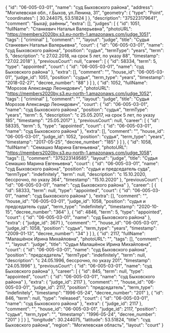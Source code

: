 {
    "id": "06-005-03-01",
    "name": "суд Быховского района",
    "address": "Могилевская обл., г.Быхов, ул.Ленина, 31",
    "geometry": {
        "type": "Point",
        "coordinates": [
            30.244075,
            53.51824
        ]
    },
    "description": "375223179641",
    "comment": "Быхаў, раённы",
    "extra": [],
    "judges": [
        {
            "id": 1051,
            "fullName": "Станкевич Наталья Валерьевна",
            "photoURL": "https://members2020by.s3.eu-north-1.amazonaws.com/judge_1051",
            "tags": [
                "criminal"
            ],
            "comment": "",
            "layout": "judge",
            "title": "Судья Станкевич Наталья Валерьевна",
            "court": {
                "id": "06-005-03-01",
                "name": "суд Быховского района",
                "position": "судья",
                "termType": "years",
                "term": 5,
                "description": "c 27.02.2018, на срок 5 лет, по указу 88",
                "timestamp": "27.02.2018"
            },
            "previousCourt": null,
            "career": [
                {
                    "id": 58334,
                    "term": 5,
                    "type": "appointed",
                    "court": {
                        "id": "06-005-03-01",
                        "name": "суд Быховского района"
                    },
                    "extra": [],
                    "comment": "",
                    "house_id": "06-005-03-01",
                    "judge_id": 1051,
                    "position": "судья",
                    "term_type": "years",
                    "timestamp": "2018-02-27",
                    "decree_number": "88"
                }
            ]
        },
        {
            "id": 1052,
            "fullName": "Морозов Александр Леонидович",
            "photoURL": "https://members2020by.s3.eu-north-1.amazonaws.com/judge_1052",
            "tags": [
                "criminal"
            ],
            "comment": "",
            "layout": "judge",
            "title": "Судья Морозов Александр Леонидович",
            "court": {
                "id": "06-005-03-01",
                "name": "суд Быховского района",
                "position": "судья",
                "termType": "years",
                "term": 5,
                "description": "c 25.05.2017, на срок 5 лет, по указу 185",
                "timestamp": "25.05.2017"
            },
            "previousCourt": null,
            "career": [
                {
                    "id": 58335,
                    "term": 5,
                    "type": "appointed",
                    "court": {
                        "id": "06-005-03-01",
                        "name": "суд Быховского района"
                    },
                    "extra": [],
                    "comment": "",
                    "house_id": "06-005-03-01",
                    "judge_id": 1052,
                    "position": "судья",
                    "term_type": "years",
                    "timestamp": "2017-05-25",
                    "decree_number": "185"
                }
            ]
        },
        {
            "id": 1058,
            "fullName": "Семашко Марина Евгеньевна",
            "photoURL": "https://members2020by.s3.eu-north-1.amazonaws.com/judge_1058",
            "tags": [],
            "comment": "375223149585",
            "layout": "judge",
            "title": "Судья Семашко Марина Евгеньевна",
            "court": {
                "id": "06-005-03-01",
                "name": "суд Быховского района",
                "position": "судья и председатель суда",
                "termType": "indefinitely",
                "term": null,
                "description": "c 15.10.2020, бессрочно, по указу 364",
                "timestamp": "15.10.2020"
            },
            "previousCourt": {
                "id": "06-005-03-01",
                "name": "суд Быховского района"
            },
            "career": [
                {
                    "id": 58333,
                    "term": null,
                    "type": "appointed",
                    "court": {
                        "id": "06-005-03-01",
                        "name": "суд Быховского района"
                    },
                    "extra": [],
                    "comment": "",
                    "house_id": "06-005-03-01",
                    "judge_id": 1058,
                    "position": "судья и председатель суда",
                    "term_type": "indefinitely",
                    "timestamp": "2020-10-15",
                    "decree_number": "364"
                },
                {
                    "id": 4846,
                    "term": 5,
                    "type": "appointed",
                    "court": {
                        "id": "06-005-03-01",
                        "name": "суд Быховского района"
                    },
                    "extra": {
                        "judge_id": 3671
                    },
                    "comment": "",
                    "house_id": "06-005-03-01",
                    "judge_id": 1058,
                    "position": "судья",
                    "term_type": "years",
                    "timestamp": "2009-01-13",
                    "decree_number": "34"
                }
            ]
        },
        {
            "id": 2117,
            "fullName": "Малашёнок Ирина Михайловна",
            "photoURL": "",
            "tags": [],
            "comment": "",
            "layout": "judge",
            "title": "Судья Малашёнок Ирина Михайловна",
            "court": {
                "id": "06-005-03-01",
                "name": "суд Быховского района",
                "position": "председатель",
                "termType": "indefinitely",
                "term": null,
                "description": "c 24.05.1996, бессрочно, по указу 201",
                "timestamp": "24.05.1996"
            },
            "previousCourt": {
                "id": "06-005-03-01",
                "name": "суд Быховского района"
            },
            "career": [
                {
                    "id": 845,
                    "term": null,
                    "type": "appointed",
                    "court": {
                        "id": "06-005-03-01",
                        "name": "суд Быховского района"
                    },
                    "extra": {
                        "judge_id": 2117
                    },
                    "comment": "",
                    "house_id": "06-005-03-01",
                    "judge_id": 2117,
                    "position": "председатель",
                    "term_type": "indefinitely",
                    "timestamp": "1996-05-24",
                    "decree_number": "201"
                },
                {
                    "id": 846,
                    "term": null,
                    "type": "released",
                    "court": {
                        "id": "06-005-03-01",
                        "name": "суд Быховского района"
                    },
                    "extra": {
                        "judge_id": 2117
                    },
                    "comment": "",
                    "house_id": "06-005-03-01",
                    "judge_id": 2117,
                    "position": "судья",
                    "term_type": "",
                    "timestamp": "1996-05-24",
                    "decree_number": "201"
                }
            ]
        }
    ],
    "longitude": 30.244075,
    "latitude": 53.51824,
    "title": "суд Быховского района",
    "region": "Могилевская область",
    "layout": "court"
}